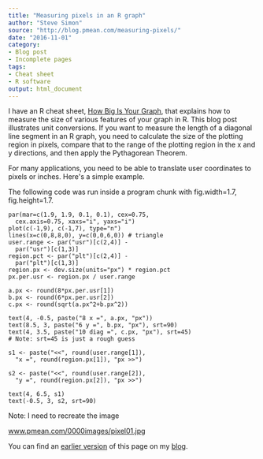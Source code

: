 ```yaml
---
title: "Measuring pixels in an R graph"
author: "Steve Simon"
source: "http://blog.pmean.com/measuring-pixels/"
date: "2016-11-01"
category: 
- Blog post
- Incomplete pages
tags:
- Cheat sheet
- R software
output: html_document
---
```


I have an R cheat sheet, [How Big Is Your Graph](../cheatsheets/index.html), that explains how to measure the size of various features of your graph in R. This blog post illustrates unit conversions. If you want to measure the length of a diagonal line segment in an R graph, you need to calculate the size of the plotting region in pixels, compare that to the range of the plotting region in the x and y directions, and then apply the Pythagorean Theorem.

<!---More--->

For many applications, you need to be able to translate user coordinates to pixels or inches. Here's a simple example.

The following code was run inside a program chunk with fig.width=1.7, fig.height=1.7.

``` {r}
par(mar=c(1.9, 1.9, 0.1, 0.1), cex=0.75,
  cex.axis=0.75, xaxs="i", yaxs="i")
plot(c(-1,9), c(-1,7), type="n")
lines(x=c(0,8,8,0), y=c(0,0,6,0)) # triangle
user.range <- par("usr")[c(2,4)] -
  par("usr")[c(1,3)]
region.pct <- par("plt")[c(2,4)] - 
  par("plt")[c(1,3)]
region.px <- dev.size(units="px") * region.pct
px.per.usr <- region.px / user.range

a.px <- round(8*px.per.usr[1])
b.px <- round(6*px.per.usr[2])
c.px <- round(sqrt(a.px^2+b.px^2))

text(4, -0.5, paste("8 x =", a.px, "px"))
text(8.5, 3, paste("6 y =", b.px, "px"), srt=90)
text(4, 3.5, paste("10 diag =", c.px, "px"), srt=45)
# Note: srt=45 is just a rough guess

s1 <- paste("<<", round(user.range[1]),
  "x =", round(region.px[1]), "px >>")

s2 <- paste("<<", round(user.range[2]),
  "y =", round(region.px[2]), "px >>")

text(4, 6.5, s1)
text(-0.5, 3, s2, srt=90)
```

Note: I need to recreate the image

www.pmean.com/0000images/pixel01.jpg

You can find an [earlier version][sim1] of this page on my [blog][sim2].

[sim1]: http://blog.pmean.com/measuring-pixels/
[sim2]: http://blog.pmean.com
